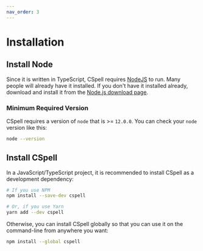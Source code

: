 ```yaml
---
nav_order: 3
---
```


# Installation

## Install Node

Since it is written in TypeScript, CSpell requires [NodeJS](https://nodejs.org/en/) to run. Many people will already have it installed. If you don't have it installed already, download and install it from the [Node.js download page](https://nodejs.org/en/download/).

### Minimum Required Version

CSpell requires a version of `node` that is >= `12.0.0`. You can check your `node` version like this:

```sh
node --version
```

## Install CSpell

In a JavaScript/TypeScript project, it is recommended to install CSpell as a development dependency:

```sh
# If you use NPM
npm install --save-dev cspell

# Or, if you use Yarn
yarn add --dev cspell
```

Otherwise, you can install CSpell globally so that you can use it on the command-line from anywhere you want:

```sh
npm install --global cspell
```
